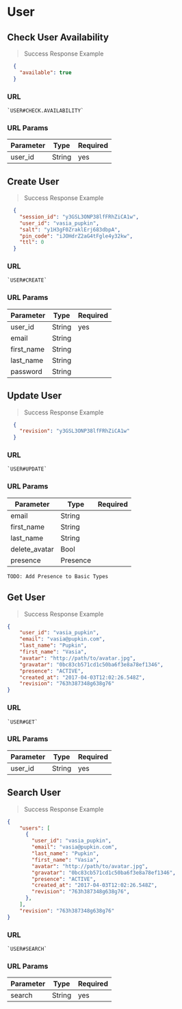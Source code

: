 # User

## Check User Availability

> Success Response Example

```json
  {
    "available": true
  }
```

### URL

    `USER#CHECK.AVAILABILITY`

### URL Params

| Parameter |  Type   |  Required |
|-----------|---------|-----------|
| user_id   |  String |  yes      |

## Create User

> Success Response Example

```json
  {
    "session_id": "y3GSL3ONP38lfFRhZiCA1w",
    "user_id": "vasia_pupkin",
    "salt": "y1H3gF0ZraklErj683dbpA",
    "pin_code": "iJOHdrZ2aG4tFgle4y32kw",
    "ttl": 0
  }
```

### URL

    `USER#CREATE`

### URL Params

| Parameter  |  Type   |  Required |
|------------|---------|-----------|
| user_id    |  String |  yes      |
| email      |  String |           |
| first_name |  String |           |
| last_name  |  String |           |
| password   |  String |           |

## Update User

> Success Response Example

```json
  {
    "revision": "y3GSL3ONP38lfFRhZiCA1w"
  }
```

### URL

    `USER#UPDATE`

### URL Params

| Parameter     |  Type     |  Required |
|---------------|-----------|-----------|
| email         |  String   |           |
| first_name    |  String   |           |
| last_name     |  String   |           |
| delete_avatar |  Bool     |           |
| presence      |  Presence |           |

`TODO: Add Presence to Basic Types`

## Get User

> Success Response Example

```json
{
    "user_id": "vasia_pupkin",
    "email": "vasia@pupkin.com",
    "last_name": "Pupkin",
    "first_name": "Vasia",
    "avatar": "http://path/to/avatar.jpg",
    "gravatar": "0bc83cb571cd1c50ba6f3e8a78ef1346",
    "presence": "ACTIVE",
    "created_at": "2017-04-03T12:02:26.548Z",
    "revision": "763h387348g638g76"
}
```

### URL

    `USER#GET`

### URL Params

| Parameter |  Type   |  Required |
|-----------|---------|-----------|
| user_id   |  String |  yes      |


## Search User

> Success Response Example

```json
{
    "users": [
      {
        "user_id": "vasia_pupkin",
        "email": "vasia@pupkin.com",
        "last_name": "Pupkin",
        "first_name": "Vasia",
        "avatar": "http://path/to/avatar.jpg",
        "gravatar": "0bc83cb571cd1c50ba6f3e8a78ef1346",
        "presence": "ACTIVE",
        "created_at": "2017-04-03T12:02:26.548Z",
        "revision": "763h387348g638g76",
      },
    ],
    "revision": "763h387348g638g76"
}
```

### URL

    `USER#SEARCH`

### URL Params

| Parameter |  Type   |  Required |
|-----------|---------|-----------|
| search    |  String |  yes      |
